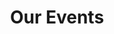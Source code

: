 ---
title: "Our Events"
draft: false
# page title background image
bg_image: "images/backgrounds/page-title.jpg"
# meta description
description : "As a chapter, we have been organizing lots of different events and competitions. Both inter-university and intra-university students have been participating in our competitions and events."
---
